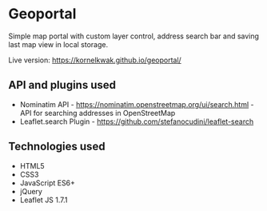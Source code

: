 # Geoportal

Simple map portal with custom layer control, address search bar and saving last map view in local storage.

Live version: https://kornelkwak.github.io/geoportal/

## API and plugins used

* Nominatim API - https://nominatim.openstreetmap.org/ui/search.html - API for searching addresses in OpenStreetMap
* Leaflet.search Plugin - https://github.com/stefanocudini/leaflet-search 

## Technologies used 

* HTML5
* CSS3
* JavaScript ES6+
* jQuery
* Leaflet JS 1.7.1
